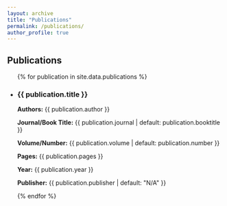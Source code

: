 ```yaml
---
layout: archive
title: "Publications"
permalink: /publications/
author_profile: true
---
```


<div class="publications-list">
  <h2>Publications</h2>
  <ul>
    {% for publication in site.data.publications %}
      <li>
        <h3>{{ publication.title }}</h3>
        <p><strong>Authors:</strong> {{ publication.author }}</p>
        <p><strong>Journal/Book Title:</strong> {{ publication.journal | default: publication.booktitle }}</p>
        <p><strong>Volume/Number:</strong> {{ publication.volume | default: publication.number }}</p>
        <p><strong>Pages:</strong> {{ publication.pages }}</p>
        <p><strong>Year:</strong> {{ publication.year }}</p>
        <p><strong>Publisher:</strong> {{ publication.publisher | default: "N/A" }}</p>
      </li>
    {% endfor %}
  </ul>
</div>
